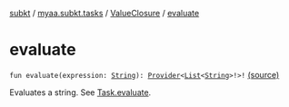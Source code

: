 [subkt](../../index.md) / [myaa.subkt.tasks](../index.md) / [ValueClosure](index.md) / [evaluate](./evaluate.md)

# evaluate

`fun evaluate(expression: `[`String`](https://kotlinlang.org/api/latest/jvm/stdlib/kotlin/-string/index.html)`): `[`Provider`](https://docs.gradle.org/current/javadoc/org/gradle/api/provider/Provider.html)`<`[`List`](https://kotlinlang.org/api/latest/jvm/stdlib/kotlin.collections/-list/index.html)`<`[`String`](https://kotlinlang.org/api/latest/jvm/stdlib/kotlin/-string/index.html)`>!>!` [(source)](https://github.com/Myaamori/SubKt/blob/0.1.9/src/main/kotlin/myaa/subkt/tasks/tasks.kt#L491)

Evaluates a string. See [Task.evaluate](../org.gradle.api.-task/evaluate.md).

